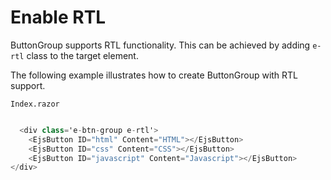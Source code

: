 # Enable RTL

ButtonGroup supports RTL functionality. This can be achieved by adding `e-rtl` class to the target element.

The following example illustrates how to create ButtonGroup with RTL support.

`Index.razor`

```csharp

  <div class='e-btn-group e-rtl'>
    <EjsButton ID="html" Content="HTML"></EjsButton>
    <EjsButton ID="css" Content="CSS"></EjsButton>
    <EjsButton ID="javascript" Content="Javascript"></EjsButton>
</div>

  ```